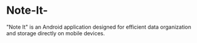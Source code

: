 # Note-It-
"Note It" is an Android application designed for efficient data organization and storage directly on mobile devices. 
